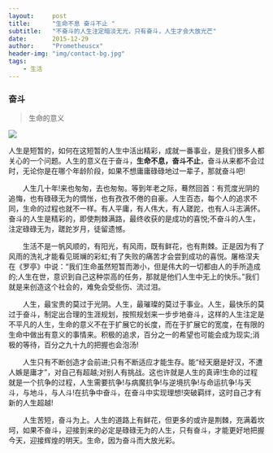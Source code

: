 ```yaml
---
layout:     post
title:      "生命不息 奋斗不止 "
subtitle:   "不奋斗的人生注定暗淡无光，只有奋斗，人生才会大放光芒"
date:       2015-12-29
author:     "Prometheuscx"
header-img: "img/contact-bg.jpg"
tags:
    - 生活
---
```



### 奋斗

> 生命的意义

![](http://prometheuscx.github.io./img/life.jpg)

人生是短暂的，如何在这短暂的人生中活出精彩，成就一番事业，是我们很多人都关心的一个问题。人生的意义在于奋斗，**生命不息，奋斗不止**，奋斗从来都不会过时，无论你是在哪个年龄阶段，如果不想庸庸碌碌地过一辈子，那就奋斗吧!

　　人生几十年!来也匆匆，去也匆匆。等到年老之际，蓦然回首：有荒度光阴的追悔，也有碌碌无为的惆怅，也有孜孜不倦的自豪。人生百态，每个人的追求不同，生命的过程也就不一样。有人平庸，有人伟大，有人蹉跎，也有人斗志满怀。奋斗的人生是精彩的，即使荆棘满路，最终收获的是成功的喜悦;不奋斗的人生，注定碌碌无为，蹉跎岁月，徒留遗憾。

　　生活不是一帆风顺的，有阳光，有风雨，既有鲜花，也有荆棘。正是因为有了风雨的洗礼才能看见斑斓的彩虹;有了失败的痛苦才会尝到成功的喜悦。屠格涅夫在《罗亭》中说：“我们生命虽然短暂而渺小，但是伟大的一切都由人的手所造成的;人生在世，意识到自己这种崇高的任务，那就是他们人生中无上的快乐。”我们就是来创造这个社会的，难免会受些伤、流过泪。

　　人生，最宝贵的莫过于光阴。人生，最璀璨的莫过于事业。人生，最快乐的莫过于奋斗，制定出合理的生涯规划，按照规划来一步步地奋斗，这样的人生注定是不平凡的人生，生命的意义不在于扩展它的长度，而在于扩展它的宽度，在有限的生命中做出有意义的事情来。积极的追求，百分之一的希望也可能会成为现实;消极的等待，百分之九十九的把握也会泡汤!

　　人生只有不断创造才会前进;只有不断适应才能生存。能“经天磨是好汉，不遭人嫉是庸才”，对自己有超越;对别人有挑战。这也许就是人生的真谛!生命的过程就是一个抗争的过程，人生需要抗争!与病魔抗争!与逆境抗争!与命运抗争!与天斗，与地斗，与人斗!在抗争中奋斗，在奋斗中实现理想!突破羁绊，这时自己才有新的人生超越!

　　人生苦短，奋斗为上。人生的道路上有鲜花，但更多的或许是荆棘，充满着坎坷，如果不奋斗，迎接到来的必定是碌碌无为的人生，只有奋斗，才能更好地把握今天，迎接辉煌的明天。生命，因为奋斗而大放光彩。
